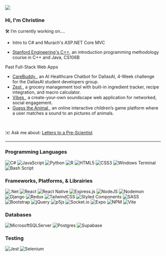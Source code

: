 <div id="header" align="center">
</div>
<img src="https://komarev.com/ghpvc/?username=XINEXPORT&color=ff69b4&style=for-the-badge">

### Hi, I'm Christine

🛠️ I’m currently working on.... 
- <p> Intro to C# and Murach's ASP.NET Core MVC <p>
- <a href="https://see.stanford.edu/Course/CS106B">Stanford Engineering's C++</a>, an introduction programming methodology course in C++ and Java, CS106B <br>

Past Full-Stack Web Apps
- <a href="https://github.com/XINEXPORT/chatgpt-ai-healthapp"> CareBuddy </a>, an AI Healthcare Chatbot for DallasAI, 4-Week challenge for the DallasAI student developers group.<br>
- <a href="https://github.com/CloudyBae/dsd-grocery"> Zest </a>, a grocery management tool with built-in ingredient tracker, recipe integration, and macro calculator. <br>
- <a href="https://github.com/XINEXPORT/Vibes"> Vibes </a>, a create-your-own soundscape web application for networked, social engagement. <br>
- <a href="https://github.com/XINEXPORT/guesstheanimal">Guess the Animal </a>, an online interactive children’s game platform where a user matches a sound to an pictures of animals. <br>
<br>

✉️ Ask me about: <a href = "https://prescientist.org/">Letters to a Pre-Scientist</a> </br>


---
### Programming Languages
![C#](https://img.shields.io/badge/c%23-%23239120.svg?style=for-the-badge&logo=csharp&logoColor=white)
![JavaScript](https://img.shields.io/badge/javascript-%23323330.svg?style=for-the-badge&logo=javascript&logoColor=%23F7DF1E)
![Python](https://img.shields.io/badge/python-3670A0?style=for-the-badge&logo=python&logoColor=ffdd54)
![R](https://img.shields.io/badge/r-%23276DC3.svg?style=for-the-badge&logo=r&logoColor=white)
![HTML5](https://img.shields.io/badge/html5-%23E34F26.svg?style=for-the-badge&logo=html5&logoColor=white)
![CSS3](https://img.shields.io/badge/css3-%231572B6.svg?style=for-the-badge&logo=css3&logoColor=white)
![Windows Terminal](https://img.shields.io/badge/Windows%20Terminal-%234D4D4D.svg?style=for-the-badge&logo=windows-terminal&logoColor=white)
![Bash Script](https://img.shields.io/badge/bash_script-%23121011.svg?style=for-the-badge&logo=gnu-bash&logoColor=white)
### Frameworks, Platforms, & Librairies
![.Net](https://img.shields.io/badge/.NET-5C2D91?style=for-the-badge&logo=.net&logoColor=white)
![React](https://img.shields.io/badge/react-%2320232a.svg?style=for-the-badge&logo=react&logoColor=%2361DAFB)
![React Native](https://img.shields.io/badge/react_native-%2320232a.svg?style=for-the-badge&logo=react&logoColor=%2361DAFB)
![Express.js](https://img.shields.io/badge/express.js-%23404d59.svg?style=for-the-badge&logo=express&logoColor=%2361DAFB)
![NodeJS](https://img.shields.io/badge/node.js-6DA55F?style=for-the-badge&logo=node.js&logoColor=white)
![Nodemon](https://img.shields.io/badge/NODEMON-%23323330.svg?style=for-the-badge&logo=nodemon&logoColor=%BBDEAD)
![Django](https://img.shields.io/badge/django-%23092E20.svg?style=for-the-badge&logo=django&logoColor=white)
![Redux](https://img.shields.io/badge/redux-%23593d88.svg?style=for-the-badge&logo=redux&logoColor=white)
![TailwindCSS](https://img.shields.io/badge/tailwindcss-%2338B2AC.svg?style=for-the-badge&logo=tailwind-css&logoColor=white)
![Styled Components](https://img.shields.io/badge/styled--components-DB7093?style=for-the-badge&logo=styled-components&logoColor=white)
![SASS](https://img.shields.io/badge/SASS-hotpink.svg?style=for-the-badge&logo=SASS&logoColor=white)
![Bootstrap](https://img.shields.io/badge/bootstrap-%238511FA.svg?style=for-the-badge&logo=bootstrap&logoColor=white)
![jQuery](https://img.shields.io/badge/jquery-%230769AD.svg?style=for-the-badge&logo=jquery&logoColor=white)
![p5js](https://img.shields.io/badge/p5.js-ED225D?style=for-the-badge&logo=p5.js&logoColor=FFFFFF)
![Socket.io](https://img.shields.io/badge/Socket.io-black?style=for-the-badge&logo=socket.io&badgeColor=010101)
![Expo](https://img.shields.io/badge/expo-1C1E24?style=for-the-badge&logo=expo&logoColor=#D04A37)
![NPM](https://img.shields.io/badge/NPM-%23CB3837.svg?style=for-the-badge&logo=npm&logoColor=white)
![Vite](https://img.shields.io/badge/vite-%23646CFF.svg?style=for-the-badge&logo=vite&logoColor=white)
### Databases
![MicrosoftSQLServer](https://img.shields.io/badge/Microsoft%20SQL%20Server-CC2927?style=for-the-badge&logo=microsoft%20sql%20server&logoColor=white)
![Postgres](https://img.shields.io/badge/postgres-%23316192.svg?style=for-the-badge&logo=postgresql&logoColor=white)
![Supabase](https://img.shields.io/badge/Supabase-3ECF8E?style=for-the-badge&logo=supabase&logoColor=white)
### Testing
![Jest](https://img.shields.io/badge/-jest-%23C21325?style=for-the-badge&logo=jest&logoColor=white)
![Selenium](https://img.shields.io/badge/-selenium-%43B02A?style=for-the-badge&logo=selenium&logoColor=white)


  <br>
  <div>
<!--   <img src = "https://github-readme-streak-stats.herokuapp.com/?user=XINEXPORT&theme=radical&hide_border=true">
  <img src = "https://github-readme-stats.vercel.app/api?username=XINEXPORT&theme=radical&show_icons=true&hide_border=true&count_private=true"> -->
  <br>
  </div>
